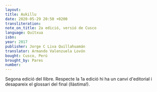 ```yaml
---
layout:
title: Aukillu
date: 2020-05-29 20:50 +0200
transliteration:
note_on_title: 2a edició, versió de Cusco
language: Quítxua
isbn:
year: 2017
publisher: Jorge C Liva Quillahuamán
translator: Armando Valenzuela Lovón
bought: Cusco, Perú
brought_by: Pares
number:
---
```


Segona edició del llibre. Respecte la 1a edició hi ha un canvi d'editorial i desapareix el glossari del final (llàstima!).

